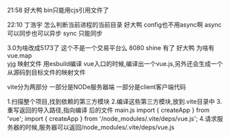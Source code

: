 21:58
好大鸭
bin只能用cjs引用文件了 


22:10
丁浩宇
怎么判断当前进程的当前目录 
好大鸭
config也不用async啊 
async 可以同步也可以异步
sync 只能同步





3.0为啥改成5173了 这个不是一个交易平台么 
8080
shine
有了 
好大鸭
为啥有vue.map  
yjg
映射文件 
用esbuild编译 vue入口的时候,编译出一个vue.js,另外还会生成一个从源码到目标文件的映射文件

vite分为两部分
一部分是NODe服务器端
一部分是client客户端代码

1.扫描整个项目,找到依赖的第三方模块
2.编译这些第三方模块,放到.vite目录中
3.重写返回的导入路径,指向编译 后的文件 main.js
import { createApp } from 'vue';
import { createApp } from '/node_modules/.vite/deps/vue.js';
4.请求服务器的时候,服务器可以返回/node_modules/.vite/deps/vue.js

